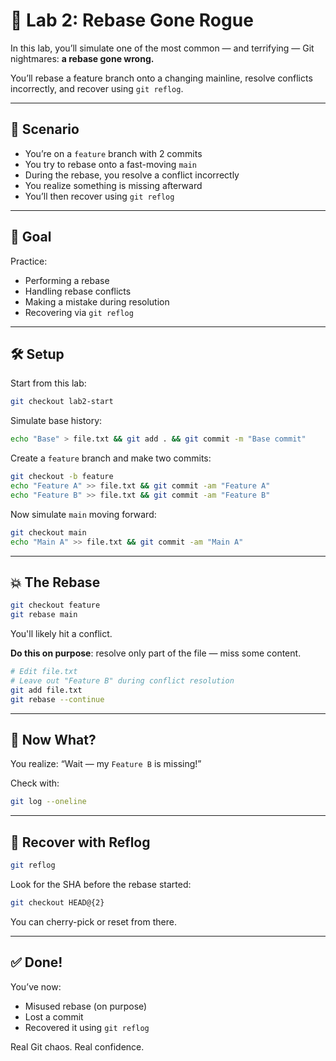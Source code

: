 # 🔄 Lab 2: Rebase Gone Rogue

In this lab, you’ll simulate one of the most common — and terrifying — Git nightmares: **a rebase gone wrong.**

You’ll rebase a feature branch onto a changing mainline, resolve conflicts incorrectly, and recover using `git reflog`.

---

## 🧭 Scenario

- You’re on a `feature` branch with 2 commits
- You try to rebase onto a fast-moving `main`
- During the rebase, you resolve a conflict incorrectly
- You realize something is missing afterward
- You’ll then recover using `git reflog`

---

## 🎯 Goal

Practice:
- Performing a rebase
- Handling rebase conflicts
- Making a mistake during resolution
- Recovering via `git reflog`

---

## 🛠️ Setup

Start from this lab:
```bash
git checkout lab2-start
```

Simulate base history:
```bash
echo "Base" > file.txt && git add . && git commit -m "Base commit"
```

Create a `feature` branch and make two commits:
```bash
git checkout -b feature
echo "Feature A" >> file.txt && git commit -am "Feature A"
echo "Feature B" >> file.txt && git commit -am "Feature B"
```

Now simulate `main` moving forward:
```bash
git checkout main
echo "Main A" >> file.txt && git commit -am "Main A"
```

---

## 💥 The Rebase

```bash
git checkout feature
git rebase main
```

You'll likely hit a conflict.

**Do this on purpose**: resolve only part of the file — miss some content.

```bash
# Edit file.txt
# Leave out "Feature B" during conflict resolution
git add file.txt
git rebase --continue
```

---

## 🤯 Now What?

You realize: “Wait — my `Feature B` is missing!”

Check with:
```bash
git log --oneline
```

---

## 🧙 Recover with Reflog

```bash
git reflog
```

Look for the SHA before the rebase started:
```bash
git checkout HEAD@{2}
```

You can cherry-pick or reset from there.

---

## ✅ Done!

You’ve now:
- Misused rebase (on purpose)
- Lost a commit
- Recovered it using `git reflog`

Real Git chaos. Real confidence.